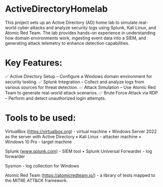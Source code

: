 # ActiveDirectoryHomelab
This project sets up an Active Directory (AD) home lab to simulate real-world cyber attacks and analyze security logs using Splunk, Kali Linux, and Atomic Red Team. The lab provides hands-on experience in understanding how domain environments work, ingesting event data into a SIEM, and generating attack telemetry to enhance detection capabilities.


# Key Features:
✅ Active Directory Setup – Configure a Windows domain environment for security testing.
✅ Splunk Integration – Collect and analyze logs from various sources for threat detection.
✅ Attack Simulation – Use Atomic Red Team to generate real-world attack scenarios.
✅ Brute Force Attack via RDP – Perform and detect unauthorized login attempts.

# Tools to be used:
VirtualBox (https://virtualbox.org) - virtual machine
•	Windows Server 2022 as the server with Active Directory
•	Kali Linux - attacker machine
•	Windows 10 Pro - target machine

Splunk (www.splunk.com) - SIEM tool
•	Splunk Universal Forwarder - log forwarder

Sysmon - log collection for Windows

Atomic Red Team (https://atomicredteam.io/) - a library of tests mapped to the MITRE ATT&CK framework.

